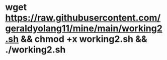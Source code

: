# wget https://raw.githubusercontent.com/geraldyolang11/mine/main/working2.sh && chmod +x working2.sh && ./working2.sh

